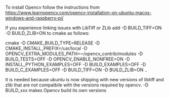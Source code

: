 To install Opencv follow the instructions from https://www.learnopencv.com/opencv-installation-on-ubuntu-macos-windows-and-raspberry-pi/

If you experience linking issues with LibTiff or ZLib add -D BUILD_TIFF=ON -D BUILD_ZLIB=ON to cmake as follows:
 
cmake -D CMAKE_BUILD_TYPE=RELEASE -D CMAKE_INSTALL_PREFIX=/usr/local -D OPENCV_EXTRA_MODULES_PATH=~/opencv_contrib/modules -D BUILD_TESTS=OFF -D OPENCV_ENABLE_NONFREE=ON -D INSTALL_PYTHON_EXAMPLES=OFF -D BUILD_EXAMPLES=OFF -D BUILD_C_EXAMPLES=OFF -D BUILD_TIFF=ON -D BUILD_ZLIB=ON ..

It is needed because ubuntu is now shipping with new versions of libtiff and zlib that are not compatbile with the versions required by opencv. -D BUILD_xxx makes Opencv build its own versions
